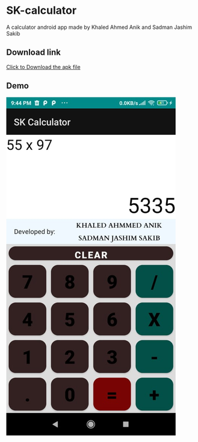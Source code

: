 # SK-calculator
A calculator android app made by Khaled Ahmed Anik and Sadman Jashim Sakib

## Download link
[Click to Download the apk file](https://raw.githubusercontent.com/monirulHaque/SK-calculator/main/SK%20Calculator.apk)

## Demo
![Screenshot](ss.jpg)



